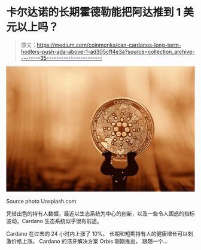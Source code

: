 # 卡尔达诺的长期霍德勒能把阿达推到 1 美元以上吗？

> 原文：<https://medium.com/coinmonks/can-cardanos-long-term-hodlers-push-ada-above-1-ad305cff4e3a?source=collection_archive---------35----------------------->

![](img/a83098bee4046c9751f352c360bd0d87.png)

Source photo Unsplash.com

凭借出色的持有人数据，最近以生态系统为中心的创新，以及一些令人困惑的指标波动，Cardano 生态系统似乎很有前途。

Cardano 在过去的 24 小时内上涨了 10%。
长期和短期持有人的健康增长可以刺激价格上涨。
Cardano 的洁牙解决方案 Orbis 刚刚推出。
跟随一个…